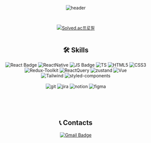 <div align="center">

  ![header](https://capsule-render.vercel.app/api?type=venom&height=200&text=Doye's%20Github.&fontSize=70&color=0:66ffcc,100:FF99FF&stroke=ccffff)

  <br>
  
<!--  [![Hits](https://hits.seeyoufarm.com/api/count/incr/badge.svg?url=https%3A%2F%2Fgithub.com%2FDoye-Kim&count_bg=%23FFEB63&title_bg=%23488352&icon=&icon_color=%23DEDEDE&title=hits&edge_flat=false)](https://github.com/Doye-Kim)
-->
[![Solved.ac프로필](http://mazassumnida.wtf/api/mini/generate_badge?boj=abcdy)](https://solved.ac/abcdy)
  <br><br>
  
  ## 🛠️ Skills
  ![React Badge](http://img.shields.io/badge/React-2E2E2E?style=for-the-badge&logo=React&logoColor=61DAFB)
  ![ReactNative](https://img.shields.io/badge/ReactNative-61DAFB?style=for-the-badge&logo=React&logoColor=2E2E2E)
  ![JS Badge](http://img.shields.io/badge/javascript-F7DF1E?style=for-the-badge&logo=javascript&logoColor=black)
  ![TS](https://img.shields.io/badge/Typescript-3178C6?style=for-the-badge&logo=Typescript&logoColor=white)
    ![HTML5](https://img.shields.io/badge/HTML5-E34F26.svg?&style=for-the-badge&logo=HTML5&logoColor=white)
  ![CSS3](https://img.shields.io/badge/CSS3-1572B6.svg?&style=for-the-badge&logo=CSS3&logoColor=white)
  <br>
  ![Redux-Toolkit](https://img.shields.io/badge/REDUX_Toolkit-764ABC.svg?&style=for-the-badge&logo=redux&logoColor=white)
  ![ReactQuery](https://img.shields.io/badge/reactquery-FF4154?style=for-the-badge&logo=reactquery&logoColor=white)
  ![zustand](https://img.shields.io/badge/zustand-F46D2C?style=for-the-badge&logoColor=white)
  ![Vue](https://img.shields.io/badge/VUE.JS-4FC08D.svg?&style=for-the-badge&logo=vuedotjs&logoColor=white)
  <br>
  ![Tailwind](https://img.shields.io/badge/tailwind_css-06B6D4?style=for-the-badge&logo=tailwindcss&logoColor=white)
  ![styled-components](https://img.shields.io/badge/styled_components-DB7093?style=for-the-badge&logo=styledcomponents&logoColor=white)
  <br><br>
  ![git](https://img.shields.io/badge/git-F05032?style=for-the-badge&logo=git&logoColor=white)
  ![jira](https://img.shields.io/badge/jira-0052CC?style=for-the-badge&logo=jira&logoColor=white)
  ![notion](https://img.shields.io/badge/notion-000000?style=for-the-badge&logo=notion&logoColor=white)
  ![figma](https://img.shields.io/badge/figma-F24E1E?style=for-the-badge&logo=figma&logoColor=white)

<!--  ![HTML5](https://img.shields.io/badge/HTML5-E34F26.svg?&style=for-the-badge&logo=HTML5&logoColor=white)
  ![CSS3](https://img.shields.io/badge/CSS3-1572B6.svg?&style=for-the-badge&logo=CSS3&logoColor=white)-->
  <br><br><br>
   ## 📞 Contacts
[![Gmail Badge](https://img.shields.io/badge/Gmail-d14836?style=social&logo=Gmail&logoColor=EA4335&link=mailto:kmdy125@gmail.com)](mailto:kmdy125@gmail.com)


<!--![Doye's GitHub stats](https://github-readme-stats.vercel.app/api?username=Doye-Kim&hide=contribs,prs)
**Doye-Kim/Doye-Kim** is a ✨ _special_ ✨ repository because its `README.md` (this file) appears on your GitHub profile.

  ![kiki](https://github.com/Doye-Kim/Doye-Kim/assets/126869993/f7ea8c1e-df3e-4005-a467-4208535f681f)
  ## 

Here are some ideas to get you started:

- 🔭 I’m currently working on ...
- 🌱 I’m currently learning ...
- 👯 I’m looking to collaborate on ...
- 🤔 I’m looking for help with ...
- 💬 Ask me about ...
- 📫 How to reach me: ...
- 😄 Pronouns: ...
- ⚡ Fun fact: ...
-->
